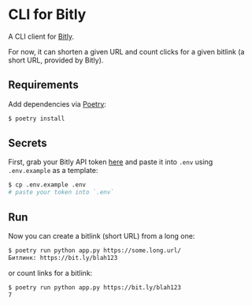 # CLI for Bitly
A CLI client for [Bitly](https://bitly.com).

For now, it can shorten a given URL and count clicks for a given bitlink (a short URL, provided by Bitly).

## Requirements
Add dependencies via [Poetry](https://python-poetry.org):

```sh
$ poetry install
```

## Secrets
First, grab your Bitly API token [here](https://app.bitly.com/settings/api/) and paste it into `.env` using `.env.example` as a template:

```sh
$ cp .env.example .env
# paste your token into `.env`
```

## Run
Now you can create a bitlink (short URL) from a long one:

```sh
$ poetry run python app.py https://some.long.url/
Битлинк: https://bit.ly/blah123
```

or count links for a bitlink:

```sh
$ poetry run python app.py https://bit.ly/blah123
7
```
